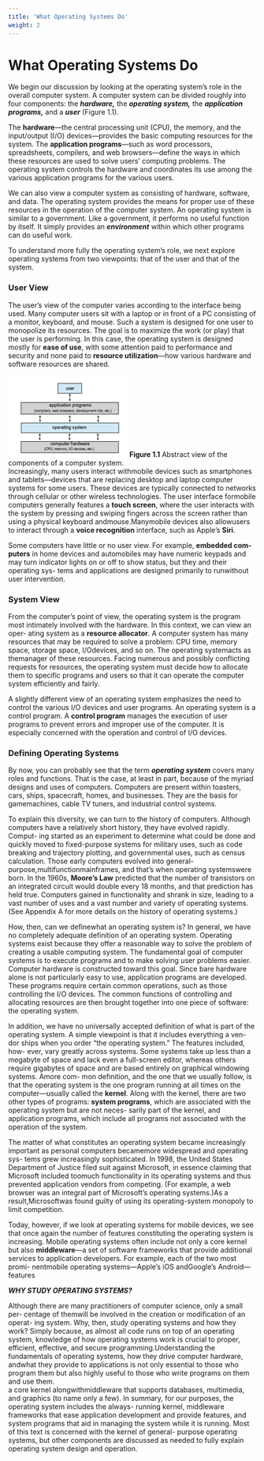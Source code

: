 ```yaml
---
title: 'What Operating Systems Do'
weight: 2
---
```


# What Operating Systems Do

We begin our discussion by looking at the operating system’s role in the overall computer system. A computer system can be divided roughly into four components: the **_hardware,_** the **_operating system,_** the **_application programs,_** and a **_user_** (Figure 1.1).

The **hardware**—the central processing unit (CPU), the memory, and the input/output (I/O) devices—provides the basic computing resources for the system. The **application programs**—such as word processors, spreadsheets, compilers, and web browsers—define the ways in which these resources are used to solve users’ computing problems. The operating system controls the hardware and coordinates its use among the various application programs for the various users.

We can also view a computer system as consisting of hardware, software, and data. The operating system provides the means for proper use of these resources in the operation of the computer system. An operating system is similar to a government. Like a government, it performs no useful function by itself. It simply provides an **_environment_** within which other programs can do useful work.

To understand more fully the operating system’s role, we next explore operating systems from two viewpoints: that of the user and that of the system.

### User View

The user’s view of the computer varies according to the interface being used. Many computer users sit with a laptop or in front of a PC consisting of a monitor, keyboard, and mouse. Such a system is designed for one user to monopolize its resources. The goal is to maximize the work (or play) that the user is performing. In this case, the operating system is designed mostly for **ease of use**, with some attention paid to performance and security and none paid to **resource utilization**—how various hardware and software resources are shared.

![Alt text](image-2.png)
**Figure 1.1** Abstract view of the components of a computer system.  
Increasingly, many users interact withmobile devices such as smartphones and tablets—devices that are replacing desktop and laptop computer systems for some users. These devices are typically connected to networks through cellular or other wireless technologies. The user interface formobile computers generally features a **touch screen**, where the user interacts with the system by pressing and swiping fingers across the screen rather than using a physical keyboard andmouse.Manymobile devices also allowusers to interact through a **voice recognition** interface, such as Apple’s **Siri**.

Some computers have little or no user view. For example, **embedded com- puters** in home devices and automobiles may have numeric keypads and may turn indicator lights on or off to show status, but they and their operating sys- tems and applications are designed primarily to runwithout user intervention.

### System View

From the computer’s point of view, the operating system is the program most intimately involved with the hardware. In this context, we can view an oper- ating system as a **resource allocator**. A computer system has many resources that may be required to solve a problem: CPU time, memory space, storage space, I/Odevices, and so on. The operating systemacts as themanager of these resources. Facing numerous and possibly conflicting requests for resources, the operating system must decide how to allocate them to specific programs and users so that it can operate the computer system efficiently and fairly.

A slightly different view of an operating system emphasizes the need to control the various I/O devices and user programs. An operating system is a control program. A **control program** manages the execution of user programs to prevent errors and improper use of the computer. It is especially concerned with the operation and control of I/O devices.

### Defining Operating Systems

By now, you can probably see that the term **_operating system_** covers many roles and functions. That is the case, at least in part, because of the myriad designs and uses of computers. Computers are present within toasters, cars, ships, spacecraft, homes, and businesses. They are the basis for gamemachines, cable TV tuners, and industrial control systems.

To explain this diversity, we can turn to the history of computers. Although computers have a relatively short history, they have evolved rapidly. Comput- ing started as an experiment to determine what could be done and quickly moved to fixed-purpose systems for military uses, such as code breaking and trajectory plotting, and governmental uses, such as census calculation. Those early computers evolved into general-purpose,multifunctionmainframes, and that’s when operating systemswere born. In the 1960s, **Moore’s Law** predicted that the number of transistors on an integrated circuit would double every 18 months, and that prediction has held true. Computers gained in functionality and shrank in size, leading to a vast number of uses and a vast number and variety of operating systems. (See Appendix A for more details on the history of operating systems.)

How, then, can we definewhat an operating system is? In general, we have no completely adequate definition of an operating system. Operating systems exist because they offer a reasonable way to solve the problem of creating a usable computing system. The fundamental goal of computer systems is to execute programs and to make solving user problems easier. Computer hardware is constructed toward this goal. Since bare hardware alone is not particularly easy to use, application programs are developed. These programs require certain common operations, such as those controlling the I/O devices. The common functions of controlling and allocating resources are then brought together into one piece of software: the operating system.

In addition, we have no universally accepted definition of what is part of the operating system. A simple viewpoint is that it includes everything a ven- dor ships when you order “the operating system.” The features included, how- ever, vary greatly across systems. Some systems take up less than a megabyte of space and lack even a full-screen editor, whereas others require gigabytes of space and are based entirely on graphical windowing systems. Amore com- mon definition, and the one that we usually follow, is that the operating system is the one program running at all times on the computer—usually called the **kernel**. Along with the kernel, there are two other types of programs: **system programs**, which are associated with the operating system but are not neces- sarily part of the kernel, and application programs, which include all programs not associated with the operation of the system.

The matter of what constitutes an operating system became increasingly important as personal computers becamemore widespread and operating sys- tems grew increasingly sophisticated. In 1998, the United States Department of Justice filed suit against Microsoft, in essence claiming that Microsoft included toomuch functionality in its operating systems and thus prevented application vendors from competing. (For example, a web browser was an integral part of Microsoft’s operating systems.)As a result,Microsoftwas found guilty of using its operating-system monopoly to limit competition.

Today, however, if we look at operating systems for mobile devices, we see that once again the number of features constituting the operating system is increasing. Mobile operating systems often include not only a core kernel but also **middleware**—a set of software frameworks that provide additional services to application developers. For example, each of the two most promi- nentmobile operating systems—Apple’s iOS andGoogle’s Android—features

**_WHY STUDY OPERATING SYSTEMS?_**

Although there are many practitioners of computer science, only a small per- centage of themwill be involved in the creation or modification of an operat- ing system. Why, then, study operating systems and how they work? Simply because, as almost all code runs on top of an operating system, knowledge of how operating systems work is crucial to proper, efficient, effective, and secure programming.Understanding the fundamentals of operating systems, how they drive computer hardware, andwhat they provide to applications is not only essential to those who program them but also highly useful to those who write programs on them and use them.  
a core kernel alongwithmiddleware that supports databases, multimedia, and graphics (to name only a few).
In summary, for our purposes, the operating system includes the always- running kernel, middleware frameworks that ease application development and provide features, and system programs that aid in managing the system while it is running. Most of this text is concerned with the kernel of general- purpose operating systems, but other components are discussed as needed to fully explain operating system design and operation.